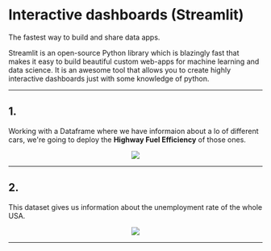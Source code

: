 # Interactive dashboards (Streamlit)
The fastest way to build and share data apps.

Streamlit is an open-source Python library which is blazingly fast that makes it easy to build beautiful custom web-apps for machine learning and data science. It is an awesome tool that allows you to create highly interactive dashboards just with some knowledge of python.

---
 ## 1.
 Working with a Dataframe where we have informaion about a lo of different cars, we're going to deploy the **Highway Fuel Efficiency** of those ones.
 
 <p align="center">
  <image src="screenshots/screenshot-localhost-8501-2021-12-24-21-36-31-267.png"/>
</p>

---
## 2.
This dataset gives us information about the unemployment rate of the whole USA.

 <p align="center">
  <image src="screenshots/screenshot-localhost-8501-2021-12-24-21-36-31-267.png"/>
</p>

---
